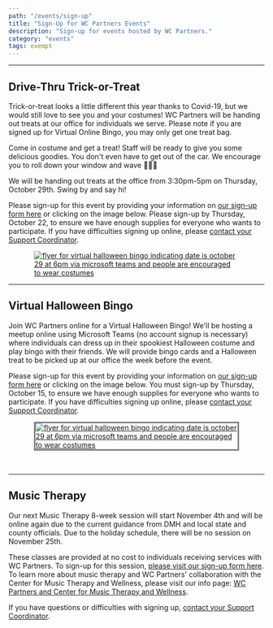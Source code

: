 ```yaml
---
path: "/events/sign-up"
title: "Sign-Up for WC Partners Events"
description: "Sign-up for events hosted by WC Partners."
category: "events"
tags: exempt
---
```


---

## Drive-Thru Trick-or-Treat

Trick-or-treat looks a little different this year thanks to Covid-19, but we would still love to see you and your costumes! WC Partners will be handing out treats at our office for individuals we serve. Please note if you are signed up for Virtual Online Bingo, you may only get one treat bag.

Come in costume and get a treat! Staff will be ready to give you some delicious goodies. You don't even have to get out of the car. We encourage you to roll down your window and wave 👋👋👋

We will be handing out treats at the office from 3:30pm-5pm on Thursday, October 29th. Swing by and say hi!

Please sign-up for this event by providing your information on [our sign-up form here](https://forms.office.com/Pages/ResponsePage.aspx?id=rHl3xfiVYUypCCivdEeGZlACl5a-Wa9GqWSl2_5J2o9UM0JEWTVVWEtZVkFSMU0wRk5HUlRYRU9MRS4u) or clicking on the image below. Please sign-up by Thursday, October 22, to ensure we have enough supplies for everyone who wants to participate. If you have difficulties signing up online, please [contact your Support Coordinator](/sc-contact).

<div style="display: flex; max-width: 80%; min-width: 250px; margin: 0 auto;">
<a href="https://forms.office.com/Pages/ResponsePage.aspx?id=rHl3xfiVYUypCCivdEeGZlACl5a-Wa9GqWSl2_5J2o9UM0JEWTVVWEtZVkFSMU0wRk5HUlRYRU9MRS4u" style="margin: 0 auto;">
<img src="https://res.cloudinary.com/wcpartners/image/upload/v1601572082/drive-thru-trick-or-treat_ubvdf4.png" alt="flyer for virtual halloween bingo indicating date is october 29 at 6pm via microsoft teams and people are encouraged to wear costumes"></a>
</div>

---

## Virtual Halloween Bingo

Join WC Partners online for a Virtual Halloween Bingo! We'll be hosting a meetup online using Microsoft Teams (no account signup is necessary) where individuals can dress up in their spookiest Halloween costume and play bingo with their friends. We will provide bingo cards and a Halloween treat to be picked up at our office the week before the event.

Please sign-up for this event by providing your information on [our sign-up form here](https://forms.office.com/Pages/ResponsePage.aspx?id=rHl3xfiVYUypCCivdEeGZlACl5a-Wa9GqWSl2_5J2o9UODNLTElYVTdXTFFSNjZOQllRSU5WMVkyQi4u) or clicking on the image below. You must sign-up by Thursday, October 15, to ensure we have enough supplies for everyone who wants to participate. If you have difficulties signing up online, please [contact your Support Coordinator](/sc-contact).

<div style="display: flex; max-width: 80%; min-width: 375px; margin: 0 auto; padding-bottom: 2rem">
<a href="https://forms.office.com/Pages/ResponsePage.aspx?id=rHl3xfiVYUypCCivdEeGZlACl5a-Wa9GqWSl2_5J2o9UODNLTElYVTdXTFFSNjZOQllRSU5WMVkyQi4u" style="margin: 0 auto; border: solid gray; ">
<img src="https://res.cloudinary.com/wcpartners/image/upload/v1599748738/Halloween-Bingo-Party-flyer_ijc9wb.jpg" alt="flyer for virtual halloween bingo indicating date is october 29 at 6pm via microsoft teams and people are encouraged to wear costumes"></a>
</div>

---

## Music Therapy

Our next Music Therapy 8-week session will start November 4th and will be online again due to the current guidance from DMH and local state and county officials. Due to the holiday schedule, there will be no session on November 25th.

These classes are provided at no cost to individuals receiving services with WC Partners. To sign-up for this session, [please visit our sign-up form here](https://forms.office.com/Pages/ResponsePage.aspx?id=rHl3xfiVYUypCCivdEeGZlACl5a-Wa9GqWSl2_5J2o9UMThXVDBSNk43OFg1RVI3MVNFVVA4VVk5VS4u). To learn more about music therapy and WC Partners' collaboration with the Center for Music Therapy and Wellness, please visit our info page: [WC Partners and Center for Music Therapy and Wellness](/events/music-therapy).

If you have questions or difficulties with signing up, [contact your Support Coordinator](/sc-contact/).
